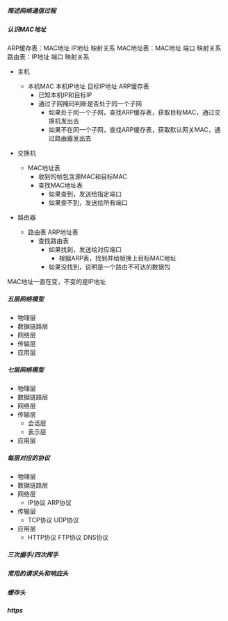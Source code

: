 ##### 简述网络通信过程
##### 认识MAC地址
ARP缓存表：MAC地址 IP地址 映射关系
MAC地址表：MAC地址 端口 映射关系
路由表：IP地址 端口 映射关系

* 主机
  * 本机MAC 本机IP地址 目标IP地址 ARP缓存表
    * 已知本机IP和目标IP
    * 通过子网掩码判断是否处于同一个子网
      * 如果处于同一个子网，查找ARP缓存表，获取目标MAC，通过交换机发出去
      * 如果不在同一个子网，查找ARP缓存表，获取默认网关MAC，通过路由器发出去

* 交换机
  * MAC地址表
    * 收到的帧包含源MAC和目标MAC
    * 查找MAC地址表
      * 如果查到，发送给指定端口
      * 如果查不到，发送给所有端口

* 路由器
  * 路由表 ARP地址表
      * 查找路由表
        * 如果找到，发送给对应端口
          * 根据ARP表，找到并给帧换上目标MAC地址
        * 如果没找到，说明是一个路由不可达的数据包

MAC地址一直在变，不变的是IP地址

##### 五层网络模型
* 物理层
* 数据链路层
* 网络层
* 传输层
* 应用层

##### 七层网络模型
* 物理层
* 数据链路层
* 网络层
* 传输层
  * 会话层
  * 表示层
* 应用层

##### 每层对应的协议
* 物理层
* 数据链路层
* 网络层
  * IP协议 ARP协议
* 传输层
  * TCP协议 UDP协议
* 应用层
  * HTTP协议 FTP协议 DNS协议


##### 三次握手/四次挥手

##### 常用的请求头和响应头

##### 缓存头

##### https
